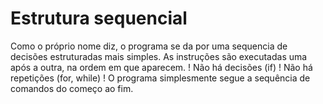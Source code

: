 # Estrutura sequencial

Como o próprio nome diz, o programa se da por uma sequencia de decisões estruturadas mais simples. As instruções são executadas uma após a outra, na ordem em que aparecem.
 ! Não há decisões (if)
 ! Não há repetições (for, while)
 ! O programa simplesmente segue a sequência de comandos do começo ao fim.